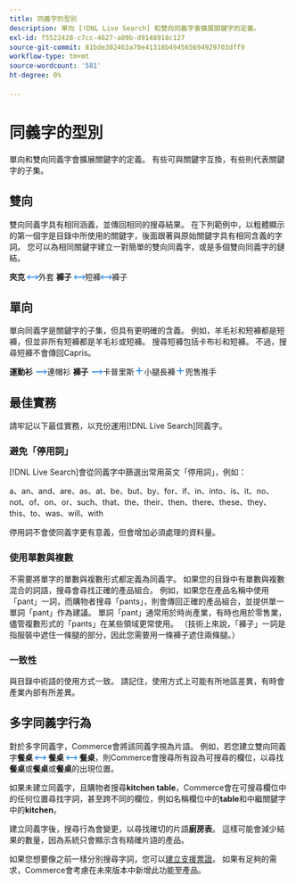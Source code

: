 ```yaml
---
title: 同義字的型別
description: 單向 [!DNL Live Search] 和雙向同義字會擴展關鍵字的定義。
exl-id: f5522428-c7cc-4627-a09b-d9148918c127
source-git-commit: 81bde302463a70e41318b494565694929703dff9
workflow-type: tm+mt
source-wordcount: '581'
ht-degree: 0%

---
```


# 同義字的型別

單向和雙向同義字會擴展關鍵字的定義。 有些可與關鍵字互換，有些則代表關鍵字的子集。

## 雙向

雙向同義字具有相同涵義，並傳回相同的搜尋結果。 在下列範例中，以粗體顯示的第一個字是目錄中所使用的關鍵字，後面跟著與原始關鍵字具有相同含義的字詞。 您可以為相同關鍵字建立一對簡單的雙向同義字，或是多個雙向同義字的鏈結。

**夾克** ![雙向選擇器](assets/btn-two-way.png)外套
**褲子** ![雙向選擇器](assets/btn-two-way.png)短褲![雙向選擇器](assets/btn-two-way.png)褲子

## 單向

單向同義字是關鍵字的子集，但具有更明確的含義。 例如，羊毛衫和短褲都是短褲，但並非所有短褲都是羊毛衫或短褲。 搜尋短褲包括卡布衫和短褲。 不過，搜尋短褲不會傳回Capris。

**運動衫** ![單向選擇器](assets/btn-one-way.png)連帽衫
**褲子** ![單向選擇器](assets/btn-one-way.png)卡普里斯![多個單向選擇器](assets/btn-multiple-one-way.png)小腿長褲![多個單向選擇器](assets/btn-multiple-one-way.png)兜售推手

## 最佳實務

請牢記以下最佳實務，以充份運用[!DNL Live Search]同義字。

### 避免「停用詞」

[!DNL Live Search]會從同義字中篩選出常用英文「停用詞」，例如：

a、an、and、are、as、at、be、but、by、for、if、in、into、is、it、no、not、of、on、or、such、that、the、their、then、there、these、they、this、to、was、will、with

停用詞不會使同義字更有意義，但會增加必須處理的資料量。

### 使用單數與複數

不需要將單字的單數與複數形式都定義為同義字。 如果您的目錄中有單數與複數混合的詞語，搜尋會尋找正確的產品組合。 例如，如果您在產品名稱中使用「pant」一詞，而購物者搜尋「pants」，則會傳回正確的產品組合，並提供單一單詞「pant」作為建議。 單詞「pant」通常用於時尚產業，有時也用於零售業，儘管複數形式的「pants」在某些領域更常使用。 （技術上來說，「褲子」一詞是指服裝中遮住一條腿的部分，因此您需要用一條褲子遮住兩條腿。）

### 一致性

與目錄中術語的使用方式一致。 請記住，使用方式上可能有所地區差異，有時會產業內部有所差異。

## 多字同義字行為

對於多字同義字，Commerce會將該同義字視為片語。 例如，若您建立雙向同義字&#x200B;**餐桌** ![雙向選擇器](assets/btn-two-way.png) **餐桌** ![雙向選擇器](assets/btn-two-way.png) **餐桌**，則Commerce會搜尋所有設為可搜尋的欄位，以尋找&#x200B;**餐桌**&#x200B;或&#x200B;**餐桌**&#x200B;或&#x200B;**餐桌**&#x200B;的出現位置。

如果未建立同義字，且購物者搜尋&#x200B;**kitchen table**，Commerce會在可搜尋欄位中的任何位置尋找字詞，甚至跨不同的欄位，例如名稱欄位中的&#x200B;**table**&#x200B;和中繼關鍵字中的&#x200B;**kitchen**。

建立同義字後，搜尋行為會變更，以尋找確切的片語&#x200B;**廚房表**。 這樣可能會減少結果的數量，因為系統只會顯示含有精確片語的產品。

如果您想要像之前一樣分別搜尋字詞，您可以[建立支援票證](https://experienceleague.adobe.com/zh-hant/docs/commerce-knowledge-base/kb/help-center-guide/magento-help-center-user-guide)。 如果有足夠的需求，Commerce會考慮在未來版本中新增此功能至產品。
